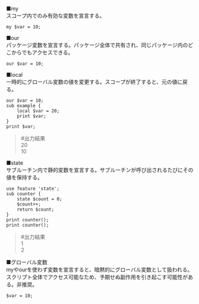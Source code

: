 ■my  
スコープ内でのみ有効な変数を宣言する。
```
my $var = 10;
```
■our  
パッケージ変数を宣言する。パッケージ全体で共有され、同じパッケージ内のどこからでもアクセスできる。  
```
our $var = 10;
```
■local  
一時的にグローバル変数の値を変更する。スコープが終了すると、元の値に戻る。
```
our $var = 10;
sub example {
    local $var = 20;
    print $var;
}
print $var;
```
>#出力結果  
20  
10  
>
■state  
サブルーチン内で静的変数を宣言する。サブルーチンが呼び出されるたびにその値を保持する。
```
use feature 'state';
sub counter {
    state $count = 0;
    $count++;
    return $count;
}
print counter(); 
print counter(); 
```
>#出力結果  
1  
2  
>
■グローバル変数  
myやourを使わず変数を宣言すると、暗黙的にグローバル変数として扱われる。  
スクリプト全体でアクセス可能なため、予期せぬ副作用を引き起こす可能性がある。非推奨。
```
$var = 10;
```
